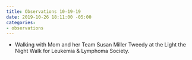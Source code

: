 ```yaml
---
title: Observations 10-19-19
date: 2019-10-26 18:11:00 -05:00
categories:
- observations
---
```


- Walking with Mom and her Team Susan Miller Tweedy at the Light the Night Walk for Leukemia & Lymphoma Society.